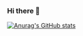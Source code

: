 ### Hi there 👋

[![Anurag's GitHub stats](https://github-readme-stats.vercel.app/api?username=haayzeed)](https://github.com/anuraghazra/github-readme-stats)


<!-- ![](https://komarev.com/ghpvc/?username=haayzeed) -->

<!--
**Haayzeed/haayzeed** is a ✨ _special_ ✨ repository because its `README.md` (this file) appears on your GitHub profile.

Here are some ideas to get you started:

- 🔭 I’m currently working on ...
- 🌱 I’m currently learning ...
- 👯 I’m looking to collaborate on ...
- 🤔 I’m looking for help with ...
- 💬 Ask me about ...
- 📫 How to reach me: ...
- 😄 Pronouns: ...
- ⚡ Fun fact: ...
-->

